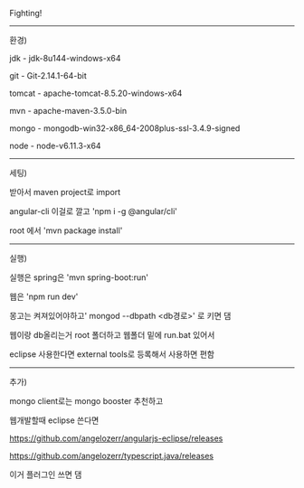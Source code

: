 Fighting!

-------------------------------------------------------------------------------------------
환경)

jdk - jdk-8u144-windows-x64

git - Git-2.14.1-64-bit

tomcat - apache-tomcat-8.5.20-windows-x64

mvn - apache-maven-3.5.0-bin

mongo - mongodb-win32-x86_64-2008plus-ssl-3.4.9-signed

node - node-v6.11.3-x64

-------------------------------------------------------------------------------------------
세팅)

받아서 maven project로 import

angular-cli 이걸로 깔고 'npm i -g @angular/cli'

root 에서 'mvn package install'

-------------------------------------------------------------------------------------------
실행)

실행은 spring은 'mvn spring-boot:run'

웹은 'npm run dev'

몽고는 켜져있어야하고' mongod --dbpath <db경로>' 로 키면 댐

웹이랑 db올리는거 root 폴더하고 웹폴더 밑에 run.bat 있어서 

eclipse 사용한다면 external tools로 등록해서 사용하면 편함

--------------------------------------------------------------------------------------------
추가)

mongo client로는 mongo booster 추천하고

웹개발할때 eclipse 쓴다면 


https://github.com/angelozerr/angularjs-eclipse/releases

https://github.com/angelozerr/typescript.java/releases


이거 플러그인 쓰면 댐